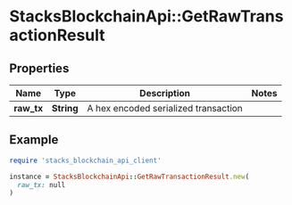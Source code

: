 # StacksBlockchainApi::GetRawTransactionResult

## Properties

| Name | Type | Description | Notes |
| ---- | ---- | ----------- | ----- |
| **raw_tx** | **String** | A hex encoded serialized transaction |  |

## Example

```ruby
require 'stacks_blockchain_api_client'

instance = StacksBlockchainApi::GetRawTransactionResult.new(
  raw_tx: null
)
```

